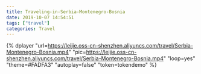 ```yaml
---
title: Traveling-in-Serbia-Montenegro-Bosnia
date: 2019-10-07 14:54:51
tags: ["travel"]
categories: Travel
---
```


{% dplayer "url=https://leijie.oss-cn-shenzhen.aliyuncs.com/travel/Serbia-Montenegro-Bosnia.mp4" "pic=https://leijie.oss-cn-shenzhen.aliyuncs.com/travel/Serbia-Montenegro-Bosnia.mp4" "loop=yes" "theme=#FADFA3" "autoplay=false" "token=tokendemo" %}
